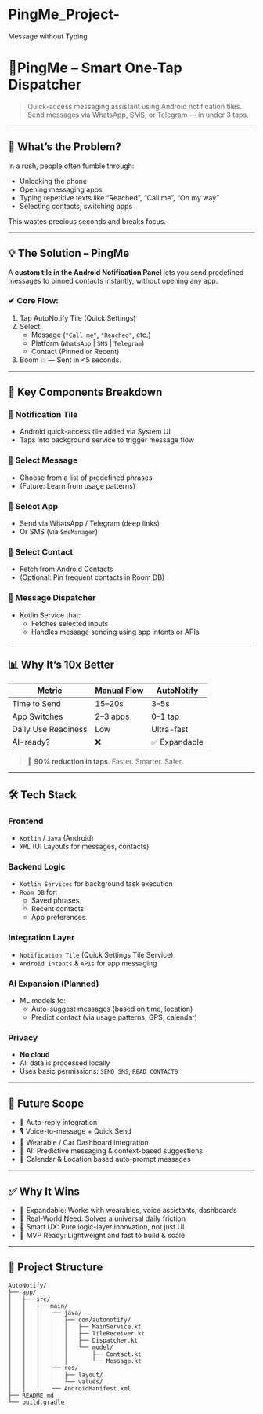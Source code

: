 # PingMe_Project-
Message without Typing
# 🚀PingMe – Smart One-Tap Dispatcher

> Quick-access messaging assistant using Android notification tiles. Send messages via WhatsApp, SMS, or Telegram — in under 3 taps.

---

## 🔹 What’s the Problem?

In a rush, people often fumble through:
- Unlocking the phone
- Opening messaging apps
- Typing repetitive texts like “Reached”, “Call me”, “On my way”
- Selecting contacts, switching apps

This wastes precious seconds and breaks focus.

---

## 💡 The Solution – PingMe
A **custom tile in the Android Notification Panel** lets you send predefined messages to pinned contacts instantly, without opening any app.

### ✔ Core Flow:
1. Tap AutoNotify Tile (Quick Settings)
2. Select:
   - Message (`"Call me"`, `"Reached"`, etc.)
   - Platform (`WhatsApp` | `SMS` | `Telegram`)
   - Contact (Pinned or Recent)
3. Boom 💥 — Sent in <5 seconds.

---

## 🧠 Key Components Breakdown

### 🔷 Notification Tile
- Android quick-access tile added via System UI
- Taps into background service to trigger message flow

### 📝 Select Message
- Choose from a list of predefined phrases
- (Future: Learn from usage patterns)

### 📱 Select App
- Send via WhatsApp / Telegram (deep links)
- Or SMS (via `SmsManager`)

### 👤 Select Contact
- Fetch from Android Contacts
- (Optional: Pin frequent contacts in Room DB)

### 🚀 Message Dispatcher
- Kotlin Service that:
  - Fetches selected inputs
  - Handles message sending using app intents or APIs

---

## 📊 Why It’s 10x Better

| Metric               | Manual Flow            | AutoNotify |
|----------------------|------------------------|------------|
| Time to Send         | 15–20s                 | 3–5s       |
| App Switches         | 2–3 apps               | 0–1 tap    |
| Daily Use Readiness  | Low                    | Ultra-fast |
| AI-ready?            | ❌                     | ✅ Expandable |

> 🔐 **90% reduction in taps**. Faster. Smarter. Safer.

---

## 🛠 Tech Stack

### Frontend
- `Kotlin` / `Java` (Android)
- `XML` (UI Layouts for messages, contacts)

### Backend Logic
- `Kotlin Services` for background task execution
- `Room DB` for:
  - Saved phrases
  - Recent contacts
  - App preferences

### Integration Layer
- `Notification Tile` (Quick Settings Tile Service)
- `Android Intents` & `APIs` for app messaging

### AI Expansion (Planned)
- ML models to:
  - Auto-suggest messages (based on time, location)
  - Predict contact (via usage patterns, GPS, calendar)

### Privacy
- **No cloud**
- All data is processed locally
- Uses basic permissions: `SEND_SMS`, `READ_CONTACTS`

---

## 🔮 Future Scope

- 🔁 Auto-reply integration
- 🎙 Voice-to-message + Quick Send
- 📱 Wearable / Car Dashboard integration
- 🧠 AI: Predictive messaging & context-based suggestions
- 📆 Calendar & Location based auto-prompt messages

---

## ✅ Why It Wins

- 🧩 Expandable: Works with wearables, voice assistants, dashboards
- 🎯 Real-World Need: Solves a universal daily friction
- 🧠 Smart UX: Pure logic-layer innovation, not just UI
- 🚧 MVP Ready: Lightweight and fast to build & scale

---

## 📁 Project Structure

```plaintext
AutoNotify/
├── app/
│   ├── src/
│   │   ├── main/
│   │   │   ├── java/
│   │   │   │   ├── com/autonotify/
│   │   │   │   │   ├── MainService.kt
│   │   │   │   │   ├── TileReceiver.kt
│   │   │   │   │   ├── Dispatcher.kt
│   │   │   │   │   └── model/
│   │   │   │   │       ├── Contact.kt
│   │   │   │   │       └── Message.kt
│   │   │   ├── res/
│   │   │   │   ├── layout/
│   │   │   │   └── values/
│   │   │   └── AndroidManifest.xml
├── README.md
└── build.gradle
